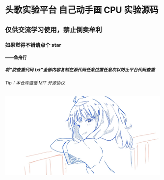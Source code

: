 # 头歌实验平台 自己动手画 CPU 实验源码

## 仅供交流学习使用，禁止倒卖牟利

### 如果觉得不错请点个 star

#### ——鱼舟行

##### 将“防查重代码.txt”全部内容复制在源代码任意位置任意次以防止平台代码查重

###### Tip：本仓库遵循 MIT 开源协议

![八奈见杏菜](BD984E0D493C132D641E2C689D2AEB47.jpg)
